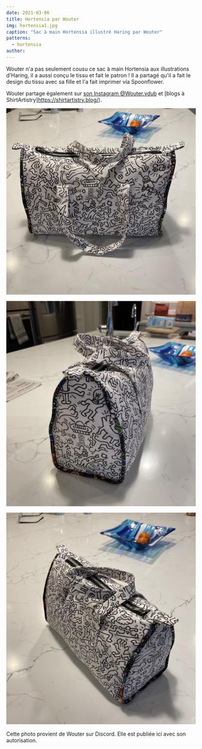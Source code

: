 ```yaml
---
date: 2021-03-06
title: Hortensia par Wouter
img: hortensia1.jpg
caption: "Sac à main Hortensia illustré Haring par Wouter"
patterns:
  - hortensia
author:
---
```


Wouter n'a pas seulement cousu ce sac à main Hortensia aux illustrations d'Haring, il a aussi conçu le tissu et fait le patron ! Il a partagé qu'il a fait le design du tissu avec sa fille et l'a fait imprimer via Spoonflower.

Wouter partage également sur [son Instagram @Wouter.vdub](https://www.instagram.com/Wouter.vdub/) et [blogs à ShirtArtistry]https://shirtartistry.blog/).

![Photo de l'avant](hortensia2.jpg)

![Vue du côté](hortensia3.jpg)

![Vue de la fermeture à glissière](hortensia4.jpg)

<Note>

Cette photo provient de Wouter sur Discord. Elle est publiée ici avec son autorisation.

</Note>
